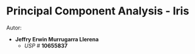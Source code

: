 # Principal Component Analysis - Iris

Autor:

- **Jeffry Erwin Murrugarra Llerena**
    * *USP #* **10655837** 

